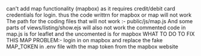 can't add map functionality (mapbox) as it requires credit/debit card credentials for login.
thus the code writtrn for mapbox or map will not work
The path for the coding files that will not work :- public/js/map.js
And some parts of views/listing/show.ejs will also not work
the commented code in map.js is for leaflet and the uncomented is for mapbox
WHAT TO DO TO FIX THIS MAP PROBLEM:- 
login in on mapbox and replace the fake MAP_TOKEN in .env file with the map token from the mapbox website